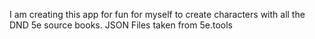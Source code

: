 I am creating this app for fun for myself to create characters with all the DND 5e source books. JSON Files taken from 5e.tools

